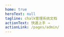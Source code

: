 ```yaml
---
home: true
heroText: null
tagline: chalk管理系统文档
actionText: 快速上手 →
actionLink: /pages/admin/
---
```

